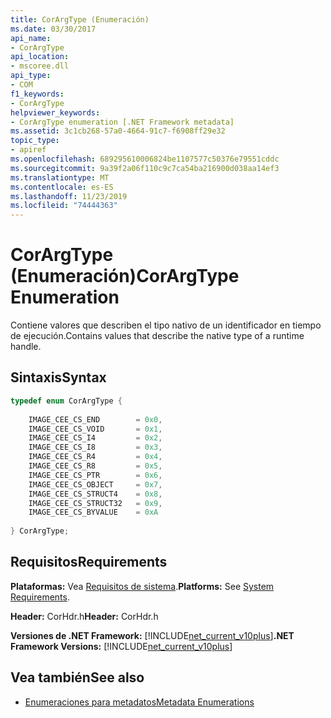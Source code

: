 ```yaml
---
title: CorArgType (Enumeración)
ms.date: 03/30/2017
api_name:
- CorArgType
api_location:
- mscoree.dll
api_type:
- COM
f1_keywords:
- CorArgType
helpviewer_keywords:
- CorArgType enumeration [.NET Framework metadata]
ms.assetid: 3c1cb268-57a0-4664-91c7-f6908ff29e32
topic_type:
- apiref
ms.openlocfilehash: 689295610006824be1107577c50376e79551cddc
ms.sourcegitcommit: 9a39f2a06f110c9c7ca54ba216900d038aa14ef3
ms.translationtype: MT
ms.contentlocale: es-ES
ms.lasthandoff: 11/23/2019
ms.locfileid: "74444363"
---
```

# <a name="corargtype-enumeration"></a><span data-ttu-id="c1e49-102">CorArgType (Enumeración)</span><span class="sxs-lookup"><span data-stu-id="c1e49-102">CorArgType Enumeration</span></span>
<span data-ttu-id="c1e49-103">Contiene valores que describen el tipo nativo de un identificador en tiempo de ejecución.</span><span class="sxs-lookup"><span data-stu-id="c1e49-103">Contains values that describe the native type of a runtime handle.</span></span>  
  
## <a name="syntax"></a><span data-ttu-id="c1e49-104">Sintaxis</span><span class="sxs-lookup"><span data-stu-id="c1e49-104">Syntax</span></span>  
  
```cpp  
typedef enum CorArgType {  
  
    IMAGE_CEE_CS_END        = 0x0,  
    IMAGE_CEE_CS_VOID       = 0x1,  
    IMAGE_CEE_CS_I4         = 0x2,  
    IMAGE_CEE_CS_I8         = 0x3,  
    IMAGE_CEE_CS_R4         = 0x4,  
    IMAGE_CEE_CS_R8         = 0x5,  
    IMAGE_CEE_CS_PTR        = 0x6,  
    IMAGE_CEE_CS_OBJECT     = 0x7,  
    IMAGE_CEE_CS_STRUCT4    = 0x8,  
    IMAGE_CEE_CS_STRUCT32   = 0x9,  
    IMAGE_CEE_CS_BYVALUE    = 0xA  
  
} CorArgType;  
```  
  
## <a name="requirements"></a><span data-ttu-id="c1e49-105">Requisitos</span><span class="sxs-lookup"><span data-stu-id="c1e49-105">Requirements</span></span>  
 <span data-ttu-id="c1e49-106">**Plataformas:** Vea [Requisitos de sistema](../../../../docs/framework/get-started/system-requirements.md).</span><span class="sxs-lookup"><span data-stu-id="c1e49-106">**Platforms:** See [System Requirements](../../../../docs/framework/get-started/system-requirements.md).</span></span>  
  
 <span data-ttu-id="c1e49-107">**Header:** CorHdr.h</span><span class="sxs-lookup"><span data-stu-id="c1e49-107">**Header:** CorHdr.h</span></span>  
  
 <span data-ttu-id="c1e49-108">**Versiones de .NET Framework:** [!INCLUDE[net_current_v10plus](../../../../includes/net-current-v10plus-md.md)]</span><span class="sxs-lookup"><span data-stu-id="c1e49-108">**.NET Framework Versions:** [!INCLUDE[net_current_v10plus](../../../../includes/net-current-v10plus-md.md)]</span></span>  
  
## <a name="see-also"></a><span data-ttu-id="c1e49-109">Vea también</span><span class="sxs-lookup"><span data-stu-id="c1e49-109">See also</span></span>

- [<span data-ttu-id="c1e49-110">Enumeraciones para metadatos</span><span class="sxs-lookup"><span data-stu-id="c1e49-110">Metadata Enumerations</span></span>](../../../../docs/framework/unmanaged-api/metadata/metadata-enumerations.md)
